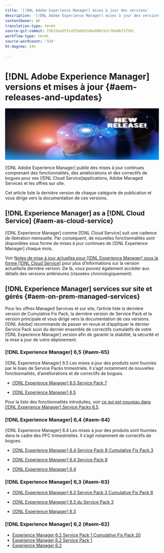 ```yaml
---
title: '[!DNL Adobe Experience Manager] mises à jour des versions'
description: '[!DNL Adobe Experience Manager] mises à jour des versions'
contentOwner: AK
translation-type: tm+mt
source-git-commit: 73b15ea55fcd259dd514be990cb2c78e86737591
workflow-type: tm+mt
source-wordcount: '314'
ht-degree: 14%

---
```



# [!DNL Adobe Experience Manager] versions et mises à jour  {#aem-releases-and-updates}

![[!DNL Experience Manager] nouvelles versions](assets/new-aem-releases1.jpeg)

[!DNL Adobe Experience Manager] publie des mises à jour continues comprenant des fonctionnalités, des améliorations et des correctifs de bogues pour ses  [!DNL Cloud Service]applications, Adobe Managed Services et les offres sur site.

Cet article liste la dernière version de chaque catégorie de publication et vous dirige vers la documentation de ces versions.

## [!DNL Experience Manager] as a [!DNL Cloud Service] {#aem-as-cloud-service}

[!DNL Experience Manager] comme  [!DNL Cloud Service] suit une cadence de libération mensuelle. Par conséquent, de nouvelles fonctionnalités sont disponibles sous forme de mises à jour continues de [!DNL Experience Manager] chaque mois.

Voir [Notes de mise à jour actuelles pour  [!DNL Experience Manager] sous la forme  [!DNL Cloud Service]](https://experienceleague.adobe.com/docs/experience-manager-cloud-service/release-notes/release-notes/release-notes-current.html) pour plus d’informations sur la version actuelle/la dernière version. De là, vous pouvez également accéder aux détails des versions antérieures (classées chronologiquement).

## [!DNL Experience Manager] services sur site et gérés  {#aem-on-prem-managed-services}

Pour les offres Managed Services et sur site, l’article liste la dernière version de Cumulative Fix Pack, la dernière version de Service Pack et la version principale et vous dirige vers la documentation de ces versions. [!DNL Adobe] recommande de passer en revue et d’appliquer le dernier Service Pack suivi du dernier ensemble de correctifs cumulatifs de votre  [!DNL Experience Manager] version afin de garantir la stabilité, la sécurité et la mise à jour de votre déploiement.

### [!DNL Experience Manager] 6,5  {#aem-65}

[!DNL Experience Manager] 6.5 Les mises à jour des produits sont fournies par le biais de Service Packs trimestriels. Il s’agit notamment de nouvelles fonctionnalités, d’améliorations et de correctifs de bogues.

* [[!DNL Experience Manager] 6.5 Service Pack 7](https://experienceleague.adobe.com/docs/experience-manager-65/release-notes/service-pack/sp-release-notes.html?lang=fr)

* [[!DNL Experience Manager] 6,5](https://experienceleague.adobe.com/docs/experience-manager-65/release-notes/release-notes.html)

Pour la liste des fonctionnalités introduites, voir [ce qui est nouveau dans  [!DNL Experience Manager] Service Packs 6.5](https://experienceleague.adobe.com/docs/experience-manager-65/release-notes/service-pack/new-features-latest-service-pack.html).

### [!DNL Experience Manager] 6,4  {#aem-64}

[!DNL Experience Manager] 6.4 Les mises à jour des produits sont fournies dans le cadre des PFC trimestrielles. Il s’agit notamment de correctifs de bogues.

* [[!DNL Experience Manager] 6.4 Service Pack 8 Cumulative Fix Pack 3](https://experienceleague.adobe.com/docs/experience-manager-64/release-notes/cfp-release-notes.html)

* [[!DNL Experience Manager] 6.4 Service Pack 8](https://experienceleague.adobe.com/docs/experience-manager-64/release-notes/sp-release-notes.html)

* [[!DNL Experience Manager] 6,4](https://experienceleague.adobe.com/docs/experience-manager-64/release-notes/release-notes.html)

### [!DNL Experience Manager] 6,3  {#aem-63}

* [[!DNL Experience Manager] 6.3 Service Pack 3 Cumulative Fix Pack 8](https://experienceleague.adobe.com/docs/experience-manager-release-information/aem-release-updates/previous-updates/release-notes-aem-6-3-cumulative-fix-pack.html)

* [[!DNL Experience Manager] 6.3 du Service Pack 3](https://helpx.adobe.com/fr/experience-manager/6-3/release-notes/sp3-release-notes.html)

* [[!DNL Experience Manager] 6,3](https://helpx.adobe.com/fr/experience-manager/6-3/release-notes.html)

### [!DNL Experience Manager] 6,2  {#aem-62}

<!-- TBD: This content will soon be archived and new links can move to aem-previous-versions.md article. See status in UGP-1894.
-->

* [Experience Manager 6.2 Service Pack 1 Cumulative Fix Pack 20](https://helpx.adobe.com/fr/experience-manager/release-notes--aem-6-2-cumulative-fix-pack.html)
* [Experience Manager 6.2 Service Pack 1](https://helpx.adobe.com/experience-manager/6-2/release-notes/sp1.html)
* [Experience Manager 6.2](https://helpx.adobe.com/fr/experience-manager/6-2/release-notes.html)
